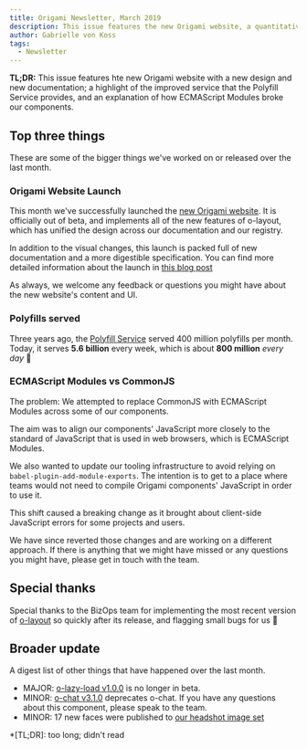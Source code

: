 ```yaml
---
title: Origami Newsletter, March 2019
description: This issue features the new Origami website, a quantitative change in the Polyfill Service's capacity and a clarification on a problem we introduced—and promptly recitified—regarding our components
author: Gabrielle von Koss
tags:
  - Newsletter
---
```


**TL;DR:** This issue features hte new Origami website with a new design and new documentation; a highlight of the improved service that the Polyfill Service provides, and an explanation of how ECMAScript Modules broke our components.

## Top three things

These are some of the bigger things we've worked on or released over the last month.

### Origami Website Launch

This month we've successfully launched the [new Origami website](https://origamit.ft.com). It is officially out of beta, and implements all of the new features of o-layout, which has unified the design across our documentation and our registry. 

In addition to the visual changes, this launch is packed full of new documentation and a more digestible specification. You can find more detailed information about the launch in [this blog post](https://origami.ft.com/blog/2019/03/11/site-update)

As always, we welcome any feedback or questions you might have about the new website's content and UI.

### Polyfills served

Three years ago, the [Polyfill Service](https://polyfill.io) served 400 million polyfills per month. Today, it serves **5.6 billion** every week, which is about **800 million** _every day_ 💪

### ECMAScript Modules vs CommonJS

The problem: We attempted to replace CommonJS with ECMAScript Modules across some of our components.

The aim was to align our components' JavaScript more closely to the standard of JavaScript that is used in web browsers, which is ECMAScript Modules. 

We also wanted to update our tooling infrastructure to avoid relying on `babel-plugin-add-module-exports`. The intention is to get to a place where teams would not need to compile Origami components' JavaScript in order to use it.

This shift caused a breaking change as it brought about client-side JavaScript errors for some projects and users. 

We have since reverted those changes and are working on a different approach. If there is anything that we might have missed or any questions you might have, please get in touch with the team.

## Special thanks

Special thanks to the BizOps team for implementing the most recent version of <a href="https://registry.origami.ft.com/components/o-layout?brand=internal" target="_blank">o-layout</a> so quickly after its release, and flagging small bugs for us 🙌

## Broader update

A digest list of other things that have happened over the last month.

  - MAJOR: [o-lazy-load v1.0.0](https://registry.origami.ft.com/components/o-lazy-load@1.0.0) is no longer in beta.
  - MINOR: [o-chat v3.1.0](https://registry.origami.ft.com/components/o-chat@3.1.0) deprecates o-chat. If you have any questions about this component, please speak to the team.
  - MINOR: 17 new faces were published to [our headshot image set](https://registry.origami.ft.com/components/headshot-images)

*[TL;DR]: too long; didn't read
